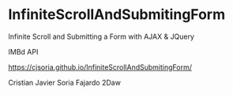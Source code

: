 # InfiniteScrollAndSubmitingForm

Infinite Scroll and Submitting a Form with AJAX &amp; JQuery

IMBd API

https://cjsoria.github.io/InfiniteScrollAndSubmitingForm/

Cristian Javier Soria Fajardo 2Daw
